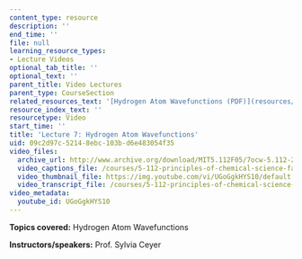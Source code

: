 ```yaml
---
content_type: resource
description: ''
end_time: ''
file: null
learning_resource_types:
- Lecture Videos
optional_tab_title: ''
optional_text: ''
parent_title: Video Lectures
parent_type: CourseSection
related_resources_text: '[Hydrogen Atom Wavefunctions (PDF)](resources/lecture7)'
resource_index_text: ''
resourcetype: Video
start_time: ''
title: 'Lecture 7: Hydrogen Atom Wavefunctions'
uid: 09c2d97c-5214-8ebc-103b-d6e483054f35
video_files:
  archive_url: http://www.archive.org/download/MIT5.112F05/7ocw-5.112-23sep2005-220k.mp4
  video_captions_file: /courses/5-112-principles-of-chemical-science-fall-2005/cb0cc0cb672e5023b070493b9e54f3fd_UGoGgkHYS10.vtt
  video_thumbnail_file: https://img.youtube.com/vi/UGoGgkHYS10/default.jpg
  video_transcript_file: /courses/5-112-principles-of-chemical-science-fall-2005/2c4499150d9d244c7a50fa3741e19a38_UGoGgkHYS10.pdf
video_metadata:
  youtube_id: UGoGgkHYS10
---
```


**Topics covered:** Hydrogen Atom Wavefunctions

**Instructors/speakers:** Prof. Sylvia Ceyer